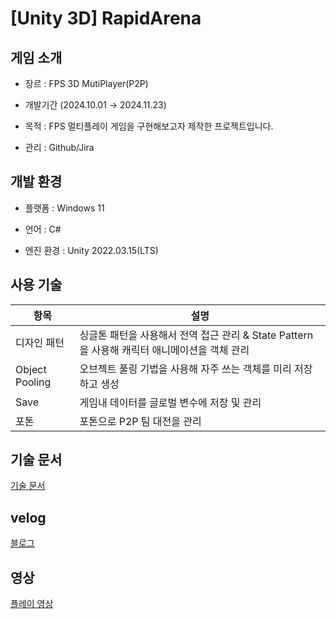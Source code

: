 # [Unity 3D] RapidArena



## 게임 소개

- 장르 : FPS 3D MutiPlayer(P2P)

- 개발기간 (2024.10.01 → 2024.11.23)

- 목적  : FPS 멀티플레이 게임을 구현해보고자 제작한 프로젝트입니다.
  
- 관리 : Github/Jira

## 개발 환경
- 플랫폼 : Windows 11

- 언어 : C#

- 엔진 환경 : Unity 2022.03.15(LTS)


## 사용 기술

| 항목 | 설명 |
| ------------ | ------------- |
| 디자인 패턴 | 싱글톤 패턴을 사용해서 전역 접근 관리 & State Pattern을 사용해 캐릭터 애니메이션을 객체 관리|
| Object Pooling | 오브젝트 풀링 기법을 사용해 자주 쓰는 객체를 미리 저장하고 생성 |
| Save | 게임내 데이터를 글로벌 변수에 저장 및 관리 |
| 포톤| 포톤으로 P2P 팀 대전을 관리|

 ## 기술 문서
[기술 문서](https://docs.google.com/presentation/d/1ASBFL0deqHO50BUfyGx-w9X3S-U0FXeQ4qpRaYTWGsU/edit?usp=sharing)

 ## velog

[블로그](https://velog.io/@typhoon760/posts?tag=%ED%8F%AC%ED%8A%B8%ED%8F%B4%EB%A6%AC%EC%98%A4)

 ## 영상
[플레이 영상](https://youtu.be/7IL2NW_SoXI?si=WMTmHV96WeVGsZX_)
 
  
